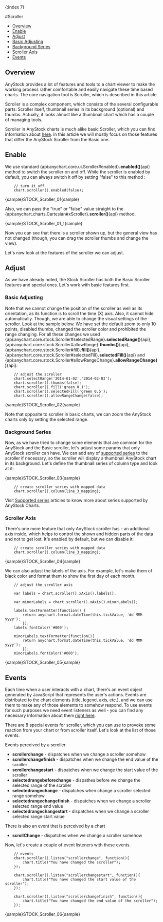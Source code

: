 {:index 7}

#Scroller

* [Overview](#overview)
* [Enable](#enable)
* [Adjust](#adjust)
 * [Basic Adjusting](#basic_adjusting)
 * [Background Series](#background_series)
 * [Scroller Axis](#scroller_axis)
* [Events](#events)


## Overview

AnyStock provides a lot of features and tools to a chart viewer to make the working process rather comfortable and easily navigate these time based charts. The core navigation tool is Scroller, which is described in this article.

Scroller is a complex component, which consists of the several configurable parts: Scroller itself, thumbnail series in its background (optional) and thumbs. Actually, it looks almost like a thumbnail chart which has a couple of managing tools.

Scroller in AnyStock charts is much alike basic Scroller, which you can find information about [here](../Common_Settings/Scroller). In this article we will mostly focus on those features that differ the AnyStock Scroller from the Basic one.

## Enable

We use standard {api:anychart.core.ui.Scroller#enabled}**.enabled()**{api} method to switch the scroller on and off. While the scroller is enabled by default, you can always switch it off by setting "false" to this method :

```
    // turn it off
	chart.scroller().enabled(false);
```

{sample}STOCK\_Scroller\_01{sample}

Also, we can pass the "true" or "false" value straight to the {api:anychart.charts.Cartesian#xScroller}**.scroller()**{api} method.

{sample}STOCK\_Scroller\_01\_1{sample}

Now you can see that there is a scroller shown up, but the general view has not changed (though, you can drag the scroller thumbs and change the view). 

Let's now look at the features of the scroller we can adjust.

## Adjust

As we have already noted, the Stock Scroller has both the Basic Scroller features and special ones. Let's work with basic features first.

### Basic Adjusting

Note that we cannot change the position of the scroller as well as its orientation, as its function is to scroll the time (X) axis. Also, it cannot hide automatically. Though, we are able to change the visual settings of the scroller. Look at the sample below. We have set the default zoom to only 10 points, disabled thumbs, changed the scroller color and prohibited the range changing. For all these changes we used {api:anychart.core.stock.Scroller#selectedRange}**.selectedRange()**{api}, {api:anychart.core.stock.Scroller#allowRange}**.thumbs()**{api}, {api:anychart.core.stock.Scroller#fill}**.fill()**{api}, {api:anychart.core.stock.Scroller#selectedFill}**.selectedFill()**{api} and {api:anychart.core.stock.Scroller#allowRangeChange}**.allowRangeChange()**{api}:

```
    // adjust the scroller
    chart.selectRange('2014-01-02','2014-02-03');
    chart.scroller().thumbs(false);
    chart.scroller().fill('green 0.1');
    chart.scroller().selectedFill('green 0.5');
    chart.scroller().allowRangeChange(false);
```

{sample}STOCK\_Scroller\_02{sample}

Note that opposite to scroller in basic charts, we can zoom the AnyStock charts only by setting the selected range.

### Background Series

Now, as we have tried to change some elements that are common for the AnyStock and the Basic scroller, let's adjust some params that only AnyStock scroller can have. We can add any of [supported series](../Series/Supported_Series) to the scroller if necessary, so the scroller will display a thumbnail AnyStock chart in its background. Let's define the thumbnail series of column type and look at it:

{sample}STOCK\_Scroller\_03{sample}

```
    // create scroller series with mapped data
    chart.scroller().column(line_3_mapping);
```

Visit [Supported series](../Series/Supported_Series) articles to know more about series supported by AnyStock Charts.

### Scroller Axis

There's one more feature that only AnyStock scroller has - an additional axis inside, which helps to control the shown and hidden parts of the data and not to get lost. It's enabled by default, but we can disable it:

```
    // create scroller series with mapped data
    chart.scroller().column(line_3_mapping);
```

{sample}STOCK\_Scroller\_04{sample}

We can also adjust the labels of the axis. For example, let's make them of black color and format them to show the first day of each month.

```
    // adjust the scroller axis

    var labels = chart.scroller().xAxis().labels();

    var minorLabels = chart.scroller().xAxis().minorLabels();
        
    labels.textFormatter(function() {
        return anychart.format.dateTime(this.tickValue, 'dd MMM yyyy');
        });
    labels.fontColor('#000');

    minorLabels.textFormatter(function(){
        return anychart.format.dateTime(this.tickValue, 'dd MMM yyyy');
        });
    minorLabels.fontColor('#000');
```

{sample}STOCK\_Scroller\_05{sample}


## Events


Each time when a user interacts with a chart, there's an event object generated by JavaScript that represents the user's actions. Events are distributed to the chart elements (title, legend, axis, etc.), and we can use them to make any of those elements to somehow respond. To use events for such purposes we need event listeners as well - you can find any necessary information about them [right here](../Common_Settings/Event_Listeners).

There are 8 special events for scroller, which you can use to provoke some reaction from your chart or from scroller itself. Let's look at the list of those events.

 Events perceived by a scroller
* **scrollerchange** - dispatches when we change a scroller somehow
* **scrollerchangefinish** - dispatches when we change the end value of the scroller
* **scrollerchangestart** - dispatches when we change the start value of the scroller
* **selectedrangebeforechange** - dispathes before we change the selected range of the scroller
* **selectedrangechange** - dispatches when change a scroller selected range somehow
* **selectedrangechangefinish** - dispatches when we change a scroller selected range end value
* **selectedrangechangestart** - dispatches when we change a scroller selected range start value

There is also an event that is perceived by a chart
* **scrollChange** - dispatches when we change a scroller somehow

Now, let's create a couple of event listeners with these events. 

```
    // events
    chart.scroller().listen("scrollerchange", function(){
        chart.title("You have changed the scroller");
    });

    chart.scroller().listen("scrollerchangestart", function(){
        chart.title("You have changed the start value of the scroller");
    });

    chart.scroller().listen("scrollerchangefinish", function(){
        chart.title("You have changed the end value of the scroller");
    });
```

{sample}STOCK\_Scroller\_06{sample}
